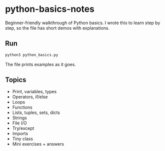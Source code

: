 # python-basics-notes

Beginner-friendly walkthrough of Python basics. I wrote this to learn step by step, so the file has short demos with explanations.

## Run
```bash
python3 python_basics.py
```
The file prints examples as it goes.

## Topics
- Print, variables, types
- Operators, if/else
- Loops
- Functions
- Lists, tuples, sets, dicts
- Strings
- File I/O
- Try/except
- Imports
- Tiny class
- Mini exercises + answers
